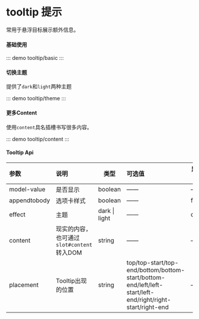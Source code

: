 # tooltip 提示

常用于悬浮目标展示额外信息。


#### 基础使用

::: demo
tooltip/basic
:::

#### 切换主题

提供了`dark`和`light`两种主题



::: demo
tooltip/theme
:::

#### 更多Content

使用`content`具名插槽书写很多内容。

::: demo
tooltip/content
:::


#### Tooltip Api

| 参数            | 说明                                      | 类型          | 可选值                                                       | 默认值 |
| :-------------- | :---------------------------------------- | ------------- | :----------------------------------------------------------- | ------ |
| model-value     | 是否显示                                  | boolean       | ——                                                           | ——     |
| appendtobody | 选项卡样式                                | boolean       | ——                                                           | false  |
| effect       | 主题                                      | dark \| light | ——                                                           | dark   |
| content      | 现实的内容，也可通过`slot#content`转入DOM | string        | ——                                                           | ——     |
| placement    | Tooltip出现的位置                         | string        | top/top-start/top-end/bottom/bottom-start/bottom-end/left/left-start/left-end/right/right-start/right-end | ——     |

